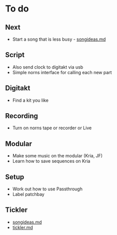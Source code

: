 # To do

## Next
- Start a song that is less busy - [songideas.md](..main/songideas.md)

## Script
- Also send clock to digitakt via usb
- Simple norns interface for calling each new part

## Digitakt
- Find a kit you like

## Recording
- Turn on norns tape or recorder or Live

## Modular
- Make some music on the modular (Kria, JF)
- Learn how to save sequences on Kria

## Setup
- Work out how to use Passthrough
- Label patchbay

## Tickler
- [songideas.md](..main/songideas.md)
- [tickler.md](../main/tickler.md)
